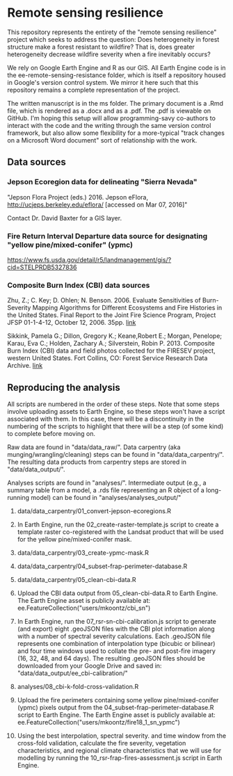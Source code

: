 Remote sensing resilience
================

This repository represents the entirety of the "remote sensing resilience" project which seeks to address the question: Does heterogeneity in forest structure make a forest resistant to wildfire? That is, does greater heterogeneity decrease wildfire severity when a fire inevitably occurs?

We rely on Google Earth Engine and R as our GIS. All Earth Engine code is in the ee-remote-sensing-resistance folder, which is itself a repository housed in Google's version control system. We mirror it here such that this repository remains a complete representation of the project.

The written manuscript is in the ms folder. The primary document is a .Rmd file, which is rendered as a .docx and as a .pdf. The .pdf is viewable on GitHub. I'm hoping this setup will allow programming-savy co-authors to interact with the code and the writing through the same version control framework, but also allow some flexibility for a more-typical "track changes on a Microsoft Word document" sort of relationship with the work.

## Data sources

### Jepson Ecoregion data for delineating "Sierra Nevada"

"Jepson Flora Project (eds.) 2016. Jepson eFlora, http://ucjeps.berkeley.edu/eflora/ [accessed on Mar 07, 2016]"

Contact Dr. David Baxter for a GIS layer.

### Fire Return Interval Departure data source for designating "yellow pine/mixed-conifer" (ypmc)

https://www.fs.usda.gov/detail/r5/landmanagement/gis/?cid=STELPRDB5327836

### Composite Burn Index (CBI) data sources

Zhu, Z.; C. Key; D. Ohlen; N. Benson. 2006. Evaluate Sensitivities of Burn-Severity Mapping Algorithms for Different Ecosystems and Fire Histories in the United States. Final Report to the Joint Fire Science Program, Project JFSP 01-1-4-12, October 12, 2006. 35pp. [link](https://archive.usgs.gov/archive/sites/www.nrmsc.usgs.gov/science/fire/cbi/plotdata.html)

Sikkink, Pamela G.; Dillon, Gregory K.; Keane,Robert E.; Morgan, Penelope; Karau, Eva C.; Holden, Zachary A.; Silverstein, Robin P. 2013. Composite Burn Index (CBI) data and field photos collected for the FIRESEV project, western United States. Fort Collins, CO: Forest Service Research Data Archive. [link](https://doi.org/10.2737/RDS-2013-0017)

## Reproducing the analysis

All scripts are numbered in the order of these steps. Note that some steps
involve uploading assets to Earth Engine, so these steps won't have a script
associated with them. In this case, there will be a discontinuity in the 
numbering of the scripts to highlight that there will be a step (of some kind)
to complete before moving on.

Raw data are found in "data/data_raw/". Data carpentry 
(aka munging/wrangling/cleaning) steps can be found in "data/data_carpentry/". 
The resulting data products from carpentry steps are stored in 
"data/data_output/".

Analyses scripts are found in "analyses/". Intermediate output (e.g., a summary
table from a model, a .rds file representing an R object of a long-running 
model) can be found in "analyses/analyses_output/"

1. data/data_carpentry/01_convert-jepson-ecoregions.R
2. In Earth Engine, run the 02_create-raster-template.js script to create a 
template raster co-registered with the Landsat product that will be used for
the yellow pine/mixed-conifer mask.
3. data/data_carpentry/03_create-ypmc-mask.R
4. data/data_carpentry/04_subset-frap-perimeter-database.R
5. data/data_carpentry/05_clean-cbi-data.R
6. Upload the CBI data output from 05_clean-cbi-data.R to Earth Engine. 
The Earth Engine asset is publicly available at: 
ee.FeatureCollection("users/mkoontz/cbi_sn")

7. In Earth Engine, run the 07_rsr-sn-cbi-calibration.js script to generate (and
export) eight .geoJSON files with the CBI plot information along with a number of
spectral severity calculations. Each .geoJSON file represents one combination of
interpolation type (bicubic or bilinear) and four time windows used to collate
the pre- and post-fire imagery (16, 32, 48, and 64 days). The resulting .geoJSON
files should be downloaded from your Google Drive and saved in:
"data/data_output/ee_cbi-calibration/"

8. analyses/08_cbi-k-fold-cross-validation.R

9. Upload the fire perimeters containing some yellow pine/mixed-conifer (ypmc) 
pixels output from the 04_subset-frap-perimeter-database.R script to Earth 
Engine. The Earth Engine asset is publicly available at: 
ee.FeatureCollection("users/mkoontz/fire18_1_sn_ypmc")

10. Using the best interpolation, spectral severity. and time window from the 
cross-fold validation, calculate the fire severity, vegetation characteristics,
and regional climate characteristics that we will use for modelling by running
the 10_rsr-frap-fires-assessment.js script in Earth Engine.
